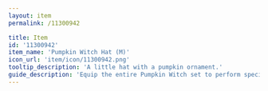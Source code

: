 ```yaml
---
layout: item
permalink: /11300942

title: Item
id: '11300942'
item_name: 'Pumpkin Witch Hat (M)'
icon_url: 'item/icon/11300942.png'
tooltip_description: 'A little hat with a pumpkin ornament.'
guide_description: 'Equip the entire Pumpkin Witch set to perform special animations.'
---
```


